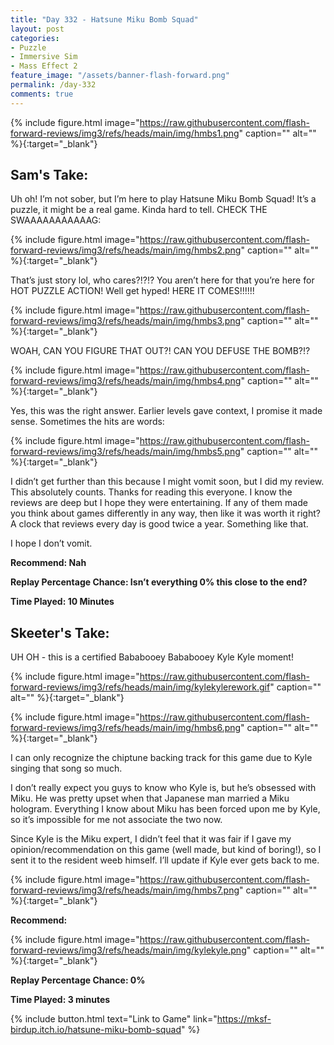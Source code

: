 ```yaml
---
title: "Day 332 - Hatsune Miku Bomb Squad"
layout: post
categories:
- Puzzle
- Immersive Sim
- Mass Effect 2
feature_image: "/assets/banner-flash-forward.png"
permalink: /day-332
comments: true
---
```


{% include figure.html image="https://raw.githubusercontent.com/flash-forward-reviews/img3/refs/heads/main/img/hmbs1.png" caption="" alt="" %}{:target="_blank"}
 
## Sam's Take:

Uh oh! I’m not sober, but I’m here to play Hatsune Miku Bomb Squad! It’s a puzzle, it might be a real game. Kinda hard to tell. CHECK THE SWAAAAAAAAAAAG:

{% include figure.html image="https://raw.githubusercontent.com/flash-forward-reviews/img3/refs/heads/main/img/hmbs2.png" caption="" alt="" %}{:target="_blank"}

That’s just story lol, who cares?!?!? You aren’t here for that you’re here for HOT PUZZLE ACTION! Well get hyped! HERE IT COMES!!!!!!

{% include figure.html image="https://raw.githubusercontent.com/flash-forward-reviews/img3/refs/heads/main/img/hmbs3.png" caption="" alt="" %}{:target="_blank"}

WOAH, CAN YOU FIGURE THAT OUT?! CAN YOU DEFUSE THE BOMB?!?

{% include figure.html image="https://raw.githubusercontent.com/flash-forward-reviews/img3/refs/heads/main/img/hmbs4.png" caption="" alt="" %}{:target="_blank"}

Yes, this was the right answer. Earlier levels gave context, I promise it made sense. Sometimes the hits are words:

{% include figure.html image="https://raw.githubusercontent.com/flash-forward-reviews/img3/refs/heads/main/img/hmbs5.png" caption="" alt="" %}{:target="_blank"}

I didn’t get further than this because I might vomit soon, but I did my review. This absolutely counts. Thanks for reading this everyone. I know the reviews are deep but I hope they were entertaining. If any of them made you think about games differently in any way, then like it was worth it right? A clock that reviews every day is good twice a year. Something like that. 

I hope I don’t vomit.

**Recommend: Nah**

**Replay Percentage Chance: Isn’t everything 0% this close to the end?**

**Time Played: 10 Minutes**

## Skeeter's Take:

UH OH - this is a certified Bababooey Bababooey Kyle Kyle moment!

{% include figure.html image="https://raw.githubusercontent.com/flash-forward-reviews/img3/refs/heads/main/img/kylekylerework.gif" caption="" alt="" %}{:target="_blank"}

{% include figure.html image="https://raw.githubusercontent.com/flash-forward-reviews/img3/refs/heads/main/img/hmbs6.png" caption="" alt="" %}{:target="_blank"}

I can only recognize the chiptune backing track for this game due to Kyle singing that song so much. 

I don’t really expect you guys to know who Kyle is, but he’s obsessed with Miku. He was pretty upset when that Japanese man married a Miku hologram. Everything I know about Miku has been forced upon me by Kyle, so it’s impossible for me not associate the two now. 

Since Kyle is the Miku expert, I didn’t feel that it was fair if I gave my opinion/recommendation on this game (well made, but kind of boring!), so I sent it to the resident weeb himself. I’ll update if Kyle ever gets back to me.

{% include figure.html image="https://raw.githubusercontent.com/flash-forward-reviews/img3/refs/heads/main/img/hmbs7.png" caption="" alt="" %}{:target="_blank"}

**Recommend:**

{% include figure.html image="https://raw.githubusercontent.com/flash-forward-reviews/img3/refs/heads/main/img/kylekyle.png" caption="" alt="" %}{:target="_blank"}

**Replay Percentage Chance: 0%**

**Time Played: 3 minutes**

{% include button.html text="Link to Game" link="https://mksf-birdup.itch.io/hatsune-miku-bomb-squad" %}
